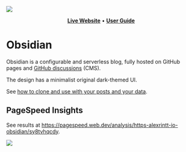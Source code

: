 ![](https://github.com/alexrintt/obsidian/assets/51419598/769af905-1809-428c-87cf-ccd5ce61329a)

<p align="center">
  <a href="https://alexrintt.io/obsidian"><b>Live Website</b></a> •
  <a href="https://alexrintt.io/obsidian/how-to-use-obsidian's-blog-template-(built-with-gatsby-and-github-actions-but-no-coding-skills-are-required)/"><b>User Guide</b></a>
</p>
  
# Obsidian

Obsidian is a configurable and serverless blog, fully hosted on GitHub pages and [GitHub discussions](https://github.com/alexrintt/obsidian/discussions) (CMS).

The design has a minimalist original dark-themed UI.

See [how to clone and use with your posts and your data](https://alexrintt.io/obsidian/how-to-use-obsidian's-blog-template-(built-with-gatsby-and-github-actions-but-no-coding-skills-are-required)/).

## PageSpeed Insights

See results at https://pagespeed.web.dev/analysis/https-alexrintt-io-obsidian/sy8tvhqcdy.

![](https://github.com/alexrintt/obsidian/assets/51419598/99e8d6d3-651b-4c81-894e-575a5a34d474)
